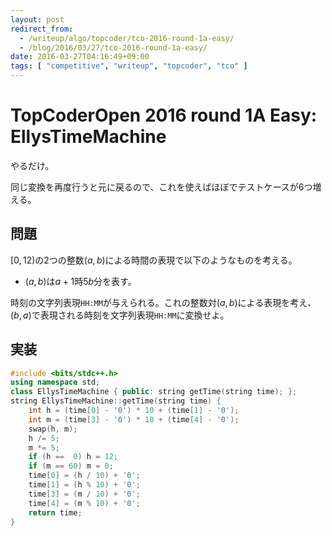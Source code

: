 ```yaml
---
layout: post
redirect_from:
  - /writeup/algo/topcoder/tco-2016-round-1a-easy/
  - /blog/2016/03/27/tco-2016-round-1a-easy/
date: 2016-03-27T04:16:49+09:00
tags: [ "competitive", "writeup", "topcoder", "tco" ]
---
```


# TopCoderOpen 2016 round 1A Easy: EllysTimeMachine

やるだけ。

同じ変換を再度行うと元に戻るので、これを使えばほぼでテストケースが$6$つ増える。

## 問題

$[0,12)$の2つの整数$(a,b)$による時間の表現で以下のようなものを考える。

-   $(a,b)$は$a+1$時$5b$分を表す。

時刻の文字列表現`HH:MM`が与えられる。これの整数対$(a,b)$による表現を考え、$(b,a)$で表現される時刻を文字列表現`HH:MM`に変換せよ。

## 実装

``` c++
#include <bits/stdc++.h>
using namespace std;
class EllysTimeMachine { public: string getTime(string time); };
string EllysTimeMachine::getTime(string time) {
    int h = (time[0] - '0') * 10 + (time[1] - '0');
    int m = (time[3] - '0') * 10 + (time[4] - '0');
    swap(h, m);
    h /= 5;
    m *= 5;
    if (h ==  0) h = 12;
    if (m == 60) m = 0;
    time[0] = (h / 10) + '0';
    time[1] = (h % 10) + '0';
    time[3] = (m / 10) + '0';
    time[4] = (m % 10) + '0';
    return time;
}
```
